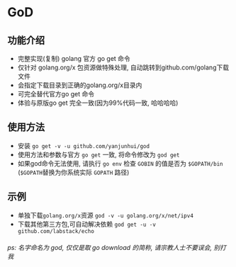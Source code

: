 # GoD 
## 功能介绍

* 完整实现(复制) golang 官方 go get 命令
* 仅针对 golang.org/x 包资源做特殊处理, 自动跳转到github.com/golang下载文件
* 会指定下载目录到正确的golang.org/x目录内
* 可完全替代官方go get 命令
* 体验与原版go get 完全一致(因为99%代码一致, 哈哈哈哈)

## 使用方法

* 安装 `go get -v -u github.com/yanjunhui/god`
* 使用方法和参数与官方 `go get` 一致, 将命令修改为 `god get`
* 如果god命令无法使用, 请执行 `go env` 检查 `GOBIN` 的值是否为 `$GOPATH/bin` (`$GOPATH`替换为你系统实际 `GOPATH` 路径)

## 示例
* 单独下载`golang.org/x`资源 `god -v -u golang.org/x/net/ipv4`
* 下载其他第三方包,可自动解决依赖 `god get -u -v github.com/labstack/echo`


###### ps: 名字命名为 god, 仅仅是取 go download 的简称, 请宗教人士不要误会, 别打我

